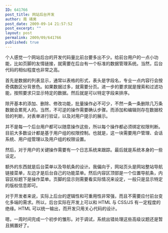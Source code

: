 ```yaml
---
ID: 641766
post_title: 网站后台开发
author: 南 靖男
post_date: 2009-09-14 21:57:52
post_excerpt: ""
layout: post
permalink: 2009/09/641766
published: true
---
```

<p>个人感觉一个网站后台的开发代码量比前台要多出不少。给前台用户的一点小功能，比如页脚的友情链接，就需要在后台有一个标准的数据管理系统。当然，后台代码的相似程度也非常之高。</p>  <p>首先是数据的列表显示，通常以表格的形式，表头是字段名，专业一点内容行会按奇偶数区分背景色。如果数据过多，就需要分页。进一步的要求就是搜索和过滤功能，按照要求只显示特定的数据。然后就是可以特定字段来排序。</p>  <p>除开基本的添加、删除、修改功能，批量操作必不可少，不然一条一条删除几万条数据会累死人的。当然，不可逆的操作需要确认步骤。而添加和编辑则存在数据校验的判断，对表单进行验证，以及对用户提示的展示。</p>  <p>并不是每一个后台用户都可以随意操作这些，所以每个操作都必须绑定权限判断。目前大多数设计都是基于用户组的权限控制。也就是，这一块需要用户管理、会话系统、用户组管理以及用户组的权限设置。</p>  <p>然后，对于用户的关键操作需要有一个日志系统来跟踪。最后就是系统本身的一些设定。</p>  <p>额外的东西就是后台菜单以及导航条的设计。我偏向于，网站页头是网站整站导航链接菜单，左边才是后台自己的功能菜单。然后内容区顶部是一个位置导航条，内容区标题下是操作菜单。页脚的显示则需要看实际情况来设定，一般只是显示特定的版权信息即可。</p>  <p>对于开发者来说，实际上后台的逻辑性和可重用性非常强，而且不需要应付前台变化多端的需求。所以，后台实际在开发上可以和 HTML 与 CSS/JS 有一定程度的绝缘。HTML 可以统一输出，而开发只用关心代码的设计。</p>  <p>嗯，一周时间完成一个初步的雏形。对于调试，系统出错处理这些高级议题还是暂且搁置好了。</p>